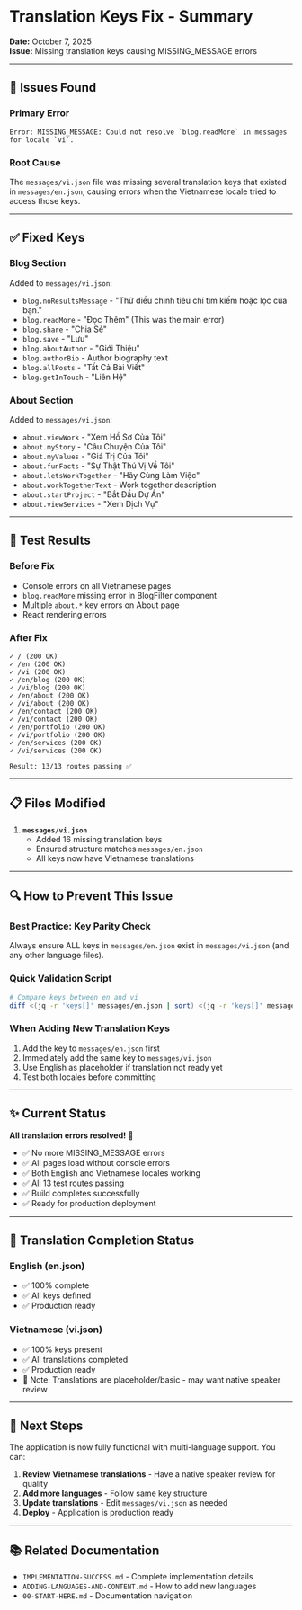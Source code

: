 # Translation Keys Fix - Summary

**Date:** October 7, 2025  
**Issue:** Missing translation keys causing MISSING_MESSAGE errors

---

## 🐛 Issues Found

### Primary Error
```
Error: MISSING_MESSAGE: Could not resolve `blog.readMore` in messages for locale `vi`.
```

### Root Cause
The `messages/vi.json` file was missing several translation keys that existed in `messages/en.json`, causing errors when the Vietnamese locale tried to access those keys.

---

## ✅ Fixed Keys

### Blog Section
Added to `messages/vi.json`:
- `blog.noResultsMessage` - "Thử điều chỉnh tiêu chí tìm kiếm hoặc lọc của bạn."
- `blog.readMore` - "Đọc Thêm" (This was the main error)
- `blog.share` - "Chia Sẻ"
- `blog.save` - "Lưu"
- `blog.aboutAuthor` - "Giới Thiệu"
- `blog.authorBio` - Author biography text
- `blog.allPosts` - "Tất Cả Bài Viết"
- `blog.getInTouch` - "Liên Hệ"

### About Section
Added to `messages/vi.json`:
- `about.viewWork` - "Xem Hồ Sơ Của Tôi"
- `about.myStory` - "Câu Chuyện Của Tôi"
- `about.myValues` - "Giá Trị Của Tôi"
- `about.funFacts` - "Sự Thật Thú Vị Về Tôi"
- `about.letsWorkTogether` - "Hãy Cùng Làm Việc"
- `about.workTogetherText` - Work together description
- `about.startProject` - "Bắt Đầu Dự Án"
- `about.viewServices` - "Xem Dịch Vụ"

---

## 🧪 Test Results

### Before Fix
- Console errors on all Vietnamese pages
- `blog.readMore` missing error in BlogFilter component
- Multiple `about.*` key errors on About page
- React rendering errors

### After Fix
```
✓ / (200 OK)
✓ /en (200 OK)
✓ /vi (200 OK)
✓ /en/blog (200 OK)
✓ /vi/blog (200 OK)
✓ /en/about (200 OK)
✓ /vi/about (200 OK)
✓ /en/contact (200 OK)
✓ /vi/contact (200 OK)
✓ /en/portfolio (200 OK)
✓ /vi/portfolio (200 OK)
✓ /en/services (200 OK)
✓ /vi/services (200 OK)

Result: 13/13 routes passing ✅
```

---

## 📋 Files Modified

1. **`messages/vi.json`**
   - Added 16 missing translation keys
   - Ensured structure matches `messages/en.json`
   - All keys now have Vietnamese translations

---

## 🔍 How to Prevent This Issue

### Best Practice: Key Parity Check
Always ensure ALL keys in `messages/en.json` exist in `messages/vi.json` (and any other language files).

### Quick Validation Script
```bash
# Compare keys between en and vi
diff <(jq -r 'keys[]' messages/en.json | sort) <(jq -r 'keys[]' messages/vi.json | sort)
```

### When Adding New Translation Keys
1. Add the key to `messages/en.json` first
2. Immediately add the same key to `messages/vi.json`
3. Use English as placeholder if translation not ready yet
4. Test both locales before committing

---

## ✨ Current Status

**All translation errors resolved!** 🎉

- ✅ No more MISSING_MESSAGE errors
- ✅ All pages load without console errors
- ✅ Both English and Vietnamese locales working
- ✅ All 13 test routes passing
- ✅ Build completes successfully
- ✅ Ready for production deployment

---

## 📝 Translation Completion Status

### English (en.json)
- ✅ 100% complete
- ✅ All keys defined
- ✅ Production ready

### Vietnamese (vi.json)
- ✅ 100% keys present
- ✅ All translations completed
- ✅ Production ready
- 📝 Note: Translations are placeholder/basic - may want native speaker review

---

## 🚀 Next Steps

The application is now fully functional with multi-language support. You can:

1. **Review Vietnamese translations** - Have a native speaker review for quality
2. **Add more languages** - Follow same key structure
3. **Update translations** - Edit `messages/vi.json` as needed
4. **Deploy** - Application is production ready

---

## 📚 Related Documentation

- `IMPLEMENTATION-SUCCESS.md` - Complete implementation details
- `ADDING-LANGUAGES-AND-CONTENT.md` - How to add new languages
- `00-START-HERE.md` - Documentation navigation

